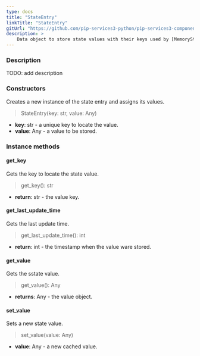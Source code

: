```yaml
---
type: docs
title: "StateEntry"
linkTitle: "StateEntry"
gitUrl: "https://github.com/pip-services3-python/pip-services3-components-python"
description: >
    Data object to store state values with their keys used by [MemoryStateStore](../memory_state_store)
---
```


### Description

TODO: add description

### Constructors
Creates a new instance of the state entry and assigns its values.

> StateEntry(key: str, value: Any)

- **key**: str - a unique key to locate the value.
- **value**: Any - a value to be stored.


### Instance methods


#### get_key
Gets the key to locate the state value.

> get_key(): str

- **return**: str - the value key.


#### get_last_update_time
Gets the last update time.

> get_last_update_time(): int

- **return**: int - the timestamp when the value ware stored.


#### get_value
Gets the sstate value.

> get_value(): Any

- **returns**: Any - the value object.


#### set_value
Sets a new state value.

> set_value(value: Any)

- **value**: Any - a new cached value.